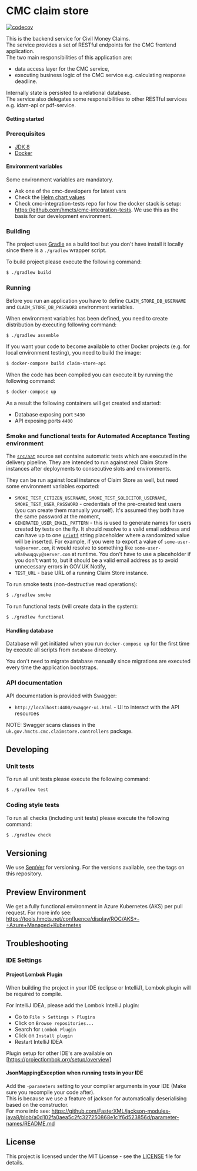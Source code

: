 # CMC claim store

[![codecov](https://codecov.io/gh/hmcts/cmc-claim-store/branch/master/graph/badge.svg)](https://codecov.io/gh/hmcts/cmc-claim-store)

This is the backend service for Civil Money Claims.  
The service provides a set of RESTful endpoints for the CMC frontend application.  
The two main responsibilities of this application are:
 - data access layer for the CMC service,
 - executing business logic of the CMC service e.g. calculating response deadline. 

Internally state is persisted to a relational database.  
The service also delegates some responsibilities to other RESTful services e.g. idam-api or pdf-service.

#### Getting started

### Prerequisites

- [JDK 8](https://www.oracle.com/java)
- [Docker](https://www.docker.com)

#### Environment variables

Some environment variables are mandatory. 

- Ask one of the cmc-developers for latest vars
- Check the [Helm chart values](charts/cmc-claim-store/values.template.yaml)
- Check cmc-integration-tests repo for how the docker stack is setup: https://github.com/hmcts/cmc-integration-tests. We use this as the basis for our development environment.

### Building

The project uses [Gradle](https://gradle.org) as a build tool but you don't have install it locally since there is a
`./gradlew` wrapper script.  

To build project please execute the following command:

```bash
$ ./gradlew build
```

### Running

Before you run an application you have to define `CLAIM_STORE_DB_USERNAME` and `CLAIM_STORE_DB_PASSWORD` environment variables.

When environment variables has been defined, you need to create distribution by executing following command:

```bash
$ ./gradlew assemble
```

If you want your code to become available to other Docker projects (e.g. for local environment testing), you need to build the image:

```bash
$ docker-compose build claim-store-api
```

When the code has been compiled you can execute it by running the following command:

```bash
$ docker-compose up
```

As a result the following containers will get created and started:

 - Database exposing port `5430`
 - API exposing ports `4400`
 
### Smoke and functional tests for Automated Acceptance Testing environment

The [`src/aat`](src/aat) source set contains automatic tests which are executed in the delivery pipeline. They are intended to run against real Claim Store instances after deployments to consecutive slots and environments.

They can be run against local instance of Claim Store as well, but need some environment variables exported:

- `SMOKE_TEST_CITIZEN_USERNAME`, `SMOKE_TEST_SOLICITOR_USERNAME`, `SMOKE_TEST_USER_PASSWORD` - credentials of the pre-created test users (you can create them manually yourself). It's assumed they both have the same password at the moment,
- `GENERATED_USER_EMAIL_PATTERN` - this is used to generate names for users created by tests on the fly. It should resolve to a valid email address and can have up to one [`printf`](https://en.wikipedia.org/wiki/Printf_format_string) string placeholder where a randomized value will be inserted. For example, if you were to export a value of `some-user-%s@server.com`, it would resolve to something like `some-user-w8a0wuqqvy@server.com` at runtime. You don't have to use a placeholder if you don't want to, but it should be a valid email address as to avoid unnecessary errors in GOV.UK Notify,
- `TEST_URL` - base URL of a running Claim Store instance.

To run smoke tests (non-destructive read operations):

```bash
$ ./gradlew smoke
```

To run functional tests (will create data in the system):

```bash
$ ./gradlew functional
```

#### Handling database

Database will get initiated when you run `docker-compose up` for the first time by execute all scripts from `database` directory.

You don't need to migrate database manually since migrations are executed every time the application bootstraps.

### API documentation

API documentation is provided with Swagger:
 - `http://localhost:4400/swagger-ui.html` - UI to interact with the API resources

NOTE: Swagger scans classes in the `uk.gov.hmcts.cmc.claimstore.controllers` package.

## Developing

### Unit tests

To run all unit tests please execute the following command:

```bash
$ ./gradlew test
```

### Coding style tests

To run all checks (including unit tests) please execute the following command:

```bash
$ ./gradlew check
```

## Versioning

We use [SemVer](http://semver.org/) for versioning.
For the versions available, see the tags on this repository.

## Preview Environment

We get a fully functional environment in Azure Kubernetes (AKS) per pull request. For more
info see: https://tools.hmcts.net/confluence/display/ROC/AKS+-+Azure+Managed+Kubernetes

## Troubleshooting

### IDE Settings

#### Project Lombok Plugin
When building the project in your IDE (eclipse or IntelliJ), Lombok plugin will be required to compile. 

For IntelliJ IDEA, please add the Lombok IntelliJ plugin:
* Go to `File > Settings > Plugins`
* Click on `Browse repositories...`
* Search for `Lombok Plugin`
* Click on `Install plugin`
* Restart IntelliJ IDEA

Plugin setup for other IDE's are available on [https://projectlombok.org/setup/overview]

#### JsonMappingException when running tests in your IDE
Add the `-parameters` setting to your compiler arguments in your IDE (Make sure you recompile your code after).  
This is because we use a feature of jackson for automatically deserialising based on the constructor.  
For more info see: https://github.com/FasterXML/jackson-modules-java8/blob/a0d102fa0aea5c2fc327250868e1c1f6d523856d/parameter-names/README.md

## License

This project is licensed under the MIT License - see the [LICENSE](LICENSE.md) file for details.
